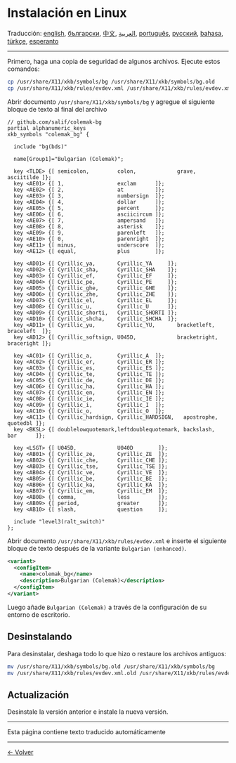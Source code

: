 # Instalación en Linux

Traducción: [english](LINUX.md), [български](LINUX.bg.md), [中文](LINUX.zh-CN.md), [العربية](LINUX.ar.md), [português](LINUX.pt.md), [русский](LINUX.ru.md), [bahasa](LINUX.id.md), [türkçe](LINUX.tr.md), [esperanto](LINUX.eo.md)

---

Primero, haga una copia de seguridad de algunos archivos. Ejecute estos comandos:

```bash
cp /usr/share/X11/xkb/symbols/bg /usr/share/X11/xkb/symbols/bg.old
cp /usr/share/X11/xkb/rules/evdev.xml /usr/share/X11/xkb/rules/evdev.xml.old
```

Abrir documento `/usr/share/X11/xkb/symbols/bg` y agregue el siguiente bloque de texto al final del archivo

```
// github.com/salif/colemak-bg
partial alphanumeric_keys
xkb_symbols "colemak_bg" {

  include "bg(bds)"

  name[Group1]="Bulgarian (Colemak)";

  key <TLDE> {[ semicolon,         colon,             grave,          asciitilde ]};
  key <AE01> {[ 1,                 exclam      ]};
  key <AE02> {[ 2,                 at          ]};
  key <AE03> {[ 3,                 numbersign  ]};
  key <AE04> {[ 4,                 dollar      ]};
  key <AE05> {[ 5,                 percent     ]};
  key <AE06> {[ 6,                 asciicircum ]};
  key <AE07> {[ 7,                 ampersand   ]};
  key <AE08> {[ 8,                 asterisk    ]};
  key <AE09> {[ 9,                 parenleft   ]};
  key <AE10> {[ 0,                 parenright  ]};
  key <AE11> {[ minus,             underscore  ]};
  key <AE12> {[ equal,             plus        ]};

  key <AD01> {[ Cyrillic_ya,       Cyrillic_YA     ]};
  key <AD02> {[ Cyrillic_sha,      Cyrillic_SHA    ]};
  key <AD03> {[ Cyrillic_ef,       Cyrillic_EF     ]};
  key <AD04> {[ Cyrillic_pe,       Cyrillic_PE     ]};
  key <AD05> {[ Cyrillic_ghe,      Cyrillic_GHE    ]};
  key <AD06> {[ Cyrillic_zhe,      Cyrillic_ZHE    ]};
  key <AD07> {[ Cyrillic_el,       Cyrillic_EL     ]};
  key <AD08> {[ Cyrillic_u,        Cyrillic_U      ]};
  key <AD09> {[ Cyrillic_shorti,   Cyrillic_SHORTI ]};
  key <AD10> {[ Cyrillic_shcha,    Cyrillic_SHCHA  ]};
  key <AD11> {[ Cyrillic_yu,       Cyrillic_YU,       bracketleft,       braceleft  ]};
  key <AD12> {[ Cyrillic_softsign, U045D,             bracketright,      braceright ]};

  key <AC01> {[ Cyrillic_a,        Cyrillic_A  ]};
  key <AC02> {[ Cyrillic_er,       Cyrillic_ER ]};
  key <AC03> {[ Cyrillic_es,       Cyrillic_ES ]};
  key <AC04> {[ Cyrillic_te,       Cyrillic_TE ]};
  key <AC05> {[ Cyrillic_de,       Cyrillic_DE ]};
  key <AC06> {[ Cyrillic_ha,       Cyrillic_HA ]};
  key <AC07> {[ Cyrillic_en,       Cyrillic_EN ]};
  key <AC08> {[ Cyrillic_ie,       Cyrillic_IE ]};
  key <AC09> {[ Cyrillic_i,        Cyrillic_I  ]};
  key <AC10> {[ Cyrillic_o,        Cyrillic_O  ]};
  key <AC11> {[ Cyrillic_hardsign, Cyrillic_HARDSIGN,   apostrophe, quotedbl ]};
  key <BKSL> {[ doublelowquotemark,leftdoublequotemark, backslash,  bar      ]};

  key <LSGT> {[ U045D,             U040D        ]};
  key <AB01> {[ Cyrillic_ze,       Cyrillic_ZE  ]};
  key <AB02> {[ Cyrillic_che,      Cyrillic_CHE ]};
  key <AB03> {[ Cyrillic_tse,      Cyrillic_TSE ]};
  key <AB04> {[ Cyrillic_ve,       Cyrillic_VE  ]};
  key <AB05> {[ Cyrillic_be,       Cyrillic_BE  ]};
  key <AB06> {[ Cyrillic_ka,       Cyrillic_KA  ]};
  key <AB07> {[ Cyrillic_em,       Cyrillic_EM  ]};
  key <AB08> {[ comma,             less         ]};
  key <AB09> {[ period,            greater      ]};
  key <AB10> {[ slash,             question     ]};

  include "level3(ralt_switch)"
};
```

Abrir documento `/usr/share/X11/xkb/rules/evdev.xml` e inserte el siguiente bloque de texto después de la variante `Bulgarian (enhanced)`.

```xml
<variant>
  <configItem>
    <name>colemak_bg</name>
    <description>Bulgarian (Colemak)</description>
  </configItem>
</variant>
```

Luego añade `Bulgarian (Colemak)` a través de la configuración de su entorno de escritorio.

## Desinstalando

Para desinstalar, deshaga todo lo que hizo o restaure los archivos antiguos:

```bash
mv /usr/share/X11/xkb/symbols/bg.old /usr/share/X11/xkb/symbols/bg
mv /usr/share/X11/xkb/rules/evdev.xml.old /usr/share/X11/xkb/rules/evdev.xml
```

## Actualización

Desinstale la versión anterior e instale la nueva versión.

---

Esta página contiene texto traducido automáticamente

---

[← Volver](./README.es.md)
